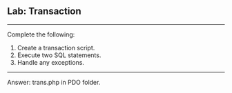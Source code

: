 ## Lab: Transaction
---
Complete the following:

1. Create a transaction script.
2. Execute two SQL statements.
3. Handle any exceptions.
---
Answer:
trans.php in PDO folder.